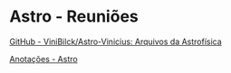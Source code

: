 # Astro - Reuniões

[GitHub - ViniBilck/Astro-Vinicius: Arquivos da Astrofísica](https://github.com/ViniBilck/Astro-Vinicius)


[Anotações - Astro](https://github.com/ViniBilck/Astro-Vinicius/blob/main/Astro%20-%20Reuni%C3%B5es%20e8837e0875954c6aaf24d99d0e8f8060/Anota%C3%A7%C3%B5es%20-%20Astro%20b77350b72c6f43bf88ae87e7649c984d.csv)
